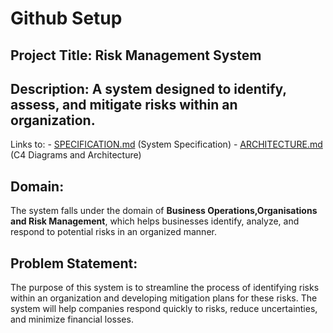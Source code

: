 # Github Setup
## Project Title: Risk Management System
## Description: A system designed to identify, assess, and mitigate risks within an organization.
Links to:
          - [SPECIFICATION.md](SPECIFICATION.md) (System Specification)
          - [ARCHITECTURE.md](ARCHITECTURE.md) (C4 Diagrams and Architecture)
          



## Domain: 
The system falls under the domain of **Business Operations,Organisations and Risk Management**, which helps businesses identify, analyze, and respond to potential risks in an organized manner.

## Problem Statement: 
The purpose of this system is to streamline the process of identifying risks within an organization and developing mitigation plans for these risks. The system will help companies respond quickly to risks, reduce uncertainties, and minimize financial losses.

